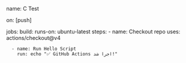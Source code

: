 name: C Test

on: [push]

jobs:
  build:
    runs-on: ubuntu-latest
    steps:
      - name: Checkout repo
        uses: actions/checkout@v4

      - name: Run Hello Script
        run: echo "✅ GitHub Actions اجرا شد!"
